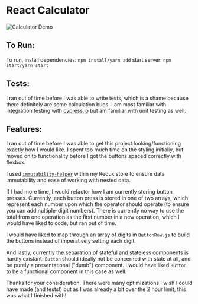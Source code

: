# React Calculator

![Calculator Demo](calc.gif)

## To Run: 
To run, install dependencies: `npm install/yarn add`
start server: `npm start/yarn start`

## Tests: 
I ran out of time before I was able to write tests, which is a shame because there definitely are some calculation bugs. I am most familiar with integration testing with [cypress.io](https://www.cypress.io/) but am familiar with unit testing as well. 

## Features: 
I ran out of time before I was able to get this project looking/functioning exactly how I would like. I spent too much time on the styling initially, but moved on to functionality before I got the buttons spaced correctly with flexbox. 

I used [`immutability-helper`](https://github.com/kolodny/immutability-helper) within my Redux store to ensure data immutability and ease of working with nested data.

If I had more time, I would refactor how I am currently storing button presses. Currently, each button press is stored in one of two arrays, which represent each number upon which the operator should operate (to ensure you can add nultiple-digit numbers). There is currently no way to use the total from one operation as the first number in a new operation, which I would have liked to code, but ran out of time. 

I would have liked to map through an array of digits in `ButtonRow.js` to build the buttons instead of imperatively setting each digit.

And lastly, currently the separation of stateful and stateless components is hardly existant. `Button` should ideally not be concerned with state at all, and be purely a presentational ("dumb") component. I would have liked `Button` to be a functional component in this case as well. 

Thanks for your consideration. There were many optimizations I wish I could have made (and tests!) but as I was already a bit over the 2 hour limit, this was what I finished with!
